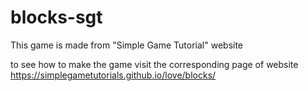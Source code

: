 # blocks-sgt
This game is made from "Simple Game Tutorial" website

to see how to make the game visit the corresponding page of website 
https://simplegametutorials.github.io/love/blocks/

